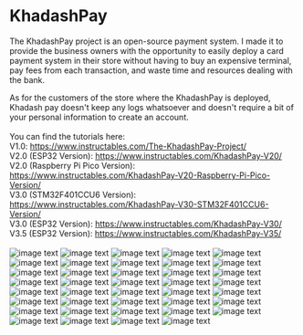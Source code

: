 # KhadashPay
The KhadashPay project is an open-source payment system. I made it to provide the business owners with the opportunity to easily deploy a card payment system in their store without having to buy an expensive terminal, pay fees from each transaction, and waste time and resources dealing with the bank.

As for the customers of the store where the KhadashPay is deployed, Khadash pay doesn't keep any logs whatsoever and doesn't require a bit of your personal information to create an account.
</br></br>
You can find the tutorials here:
</br>
V1.0: https://www.instructables.com/The-KhadashPay-Project/
</br>
V2.0 (ESP32 Version): https://www.instructables.com/KhadashPay-V20/
</br>
V2.0 (Raspberry Pi Pico Version): https://www.instructables.com/KhadashPay-V20-Raspberry-Pi-Pico-Version/
</br>
V3.0 (STM32F401CCU6 Version): https://www.instructables.com/KhadashPay-V30-STM32F401CCU6-Version/
</br>
V3.0 (ESP32 Version): https://www.instructables.com/KhadashPay-V30/
</br>
V3.5 (ESP32 Version): https://www.instructables.com/KhadashPay-V35/
</br></br>
![image text](https://github.com/Northstrix/KhadashPay/blob/main/V3.5/ESP32_Version/Pictures/IMG_20230527_144714.jpg)
![image text](https://github.com/Northstrix/KhadashPay/blob/main/V3.5/ESP32_Version/Pictures/IMG_20230527_150104_hdr.jpg)
![image text](https://github.com/Northstrix/KhadashPay/blob/main/V3.5/ESP32_Version/Pictures/IMG_20230527_150235_hdr.jpg)
![image text](https://github.com/Northstrix/KhadashPay/blob/main/V3.5/ESP32_Version/Pictures/IMG_20230527_150727_hdr.jpg)
![image text](https://github.com/Northstrix/KhadashPay/blob/main/V3.5/ESP32_Version/Pictures/IMG_20230527_151026_hdr.jpg)
![image text](https://github.com/Northstrix/KhadashPay/blob/main/V3.5/ESP32_Version/Pictures/IMG_20230527_151404_hdr.jpg)
![image text](https://github.com/Northstrix/KhadashPay/blob/main/V3.5/ESP32_Version/Pictures/IMG_20230527_151614_hdr.jpg)
![image text](https://github.com/Northstrix/KhadashPay/blob/main/V3.5/ESP32_Version/Pictures/IMG_20230527_152002_hdr.jpg)
![image text](https://github.com/Northstrix/KhadashPay/blob/main/V3.5/ESP32_Version/Pictures/IMG_20230527_152204_hdr.jpg)
![image text](https://github.com/Northstrix/KhadashPay/blob/main/V3.5/ESP32_Version/Pictures/IMG_20230527_152350_hdr.jpg)
![image text](https://github.com/Northstrix/KhadashPay/blob/main/V3.5/ESP32_Version/Pictures/IMG_20230527_152553.jpg)
![image text](https://github.com/Northstrix/KhadashPay/blob/main/V3.5/ESP32_Version/Pictures/IMG_20230527_152752_hdr.jpg)
![image text](https://github.com/Northstrix/KhadashPay/blob/main/V3.5/ESP32_Version/Pictures/IMG_20230527_153036_hdr.jpg)
![image text](https://github.com/Northstrix/KhadashPay/blob/main/V3.0/ESP32_Version/Pictures/IMG_20230427_145545.jpg)
![image text](https://github.com/Northstrix/KhadashPay/blob/main/V3.0/ESP32_Version/Pictures/IMG_20230427_154221_hdr.jpg)
![image text](https://github.com/Northstrix/KhadashPay/blob/main/V3.0/ESP32_Version/Pictures/IMG_20230427_154607_hdr.jpg)
![image text](https://github.com/Northstrix/KhadashPay/blob/main/V3.0/ESP32_Version/Pictures/IMG_20230427_154729_hdr.jpg)
![image text](https://github.com/Northstrix/KhadashPay/blob/main/V3.0/ESP32_Version/Pictures/IMG_20230427_154952_hdr.jpg)
![image text](https://github.com/Northstrix/KhadashPay/blob/main/V3.0/ESP32_Version/Pictures/IMG_20230427_155215_hdr.jpg)
![image text](https://github.com/Northstrix/KhadashPay/blob/main/V3.0/ESP32_Version/Pictures/IMG_20230427_155533_hdr.jpg)
![image text](https://github.com/Northstrix/KhadashPay/blob/main/V3.0/ESP32_Version/Pictures/IMG_20230427_155633_hdr.jpg)
![image text](https://github.com/Northstrix/KhadashPay/blob/main/V3.0/ESP32_Version/Pictures/IMG_20230427_155833_hdr.jpg)
![image text](https://github.com/Northstrix/KhadashPay/blob/main/V3.0/ESP32_Version/Pictures/IMG_20230427_160122_hdr.jpg)
![image text](https://github.com/Northstrix/KhadashPay/blob/main/V3.0/ESP32_Version/Pictures/IMG_20230427_160223_hdr.jpg)
![image text](https://github.com/Northstrix/KhadashPay/blob/main/V3.0/ESP32_Version/Pictures/IMG_20230427_160350_hdr.jpg)
![image text](https://github.com/Northstrix/KhadashPay/blob/main/V3.0/ESP32_Version/Pictures/IMG_20230427_160900_hdr.jpg)
![image text](https://github.com/Northstrix/KhadashPay/blob/main/V3.0/STM32F401CCU6_Version/Pictures/IMG_20230421_153658.jpg)
![image text](https://github.com/Northstrix/KhadashPay/blob/main/V2.0/Raspberry_Pi_Pico_Version/Pictures/IMG_20230403_140711.jpg)
![image text](https://github.com/Northstrix/KhadashPay/blob/main/V2.0/Raspberry_Pi_Pico_Version/Pictures/IMG_20230403_141928_hdr.jpg)
![image text](https://github.com/Northstrix/KhadashPay/blob/main/V2.0/Raspberry_Pi_Pico_Version/Pictures/IMG_20230403_142428_hdr.jpg)
![image text](https://github.com/Northstrix/KhadashPay/blob/main/V2.0/Raspberry_Pi_Pico_Version/Pictures/IMG_20230403_142821_hdr.jpg)
![image text](https://github.com/Northstrix/KhadashPay/blob/main/V2.0/Raspberry_Pi_Pico_Version/Pictures/IMG_20230403_143129_hdr.jpg)
![image text](https://github.com/Northstrix/KhadashPay/blob/main/V2.0/ESP32_Version/Pictures/IMG_20230318_131150.jpg)
![image text](https://github.com/Northstrix/KhadashPay/blob/main/V2.0/ESP32_Version/Pictures/IMG_20230318_140032_hdr.jpg)
![image text](https://github.com/Northstrix/KhadashPay/blob/main/V2.0/ESP32_Version/Pictures/IMG_20230318_134810_hdr.jpg)
![image text](https://github.com/Northstrix/KhadashPay/blob/main/V2.0/ESP32_Version/Pictures/IMG_20230318_132926.jpg)
![image text](https://github.com/Northstrix/KhadashPay/blob/main/V2.0/ESP32_Version/Pictures/IMG_20230318_133751_hdr.jpg)
![image text](https://github.com/Northstrix/KhadashPay/blob/main/V2.0/ESP32_Version/Pictures/IMG_20230318_134043.jpg)
![image text](https://github.com/Northstrix/KhadashPay/blob/main/V2.0/ESP32_Version/Pictures/IMG_20230318_134312.jpg)
